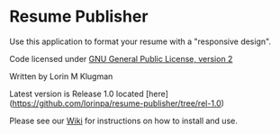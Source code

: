 # Resume Publisher

Use this application to format your resume with a "responsive design".

Code licensed under <a href="http://www.gnu.org/licenses/gpl-2.0.html">GNU General Public License, version 2</a>

Written by Lorin M Klugman

Latest version is Release 1.0 located [here] (https://github.com/lorinpa/resume-publisher/tree/rel-1.0)

Please see our [Wiki](https://github.com/lorinpa/resume-publisher/wiki) for instructions on how to install and use.
